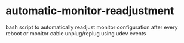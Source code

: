 # automatic-monitor-readjustment
bash script to automatically readjust monitor configuration after every reboot or monitor cable unplug/replug using udev events
